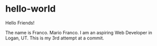 # hello-world

Hello Friends!

The name is Franco. Mario Franco. I am an aspiring Web Developer in Logan, UT.
This is my 3rd attempt at a commit.
